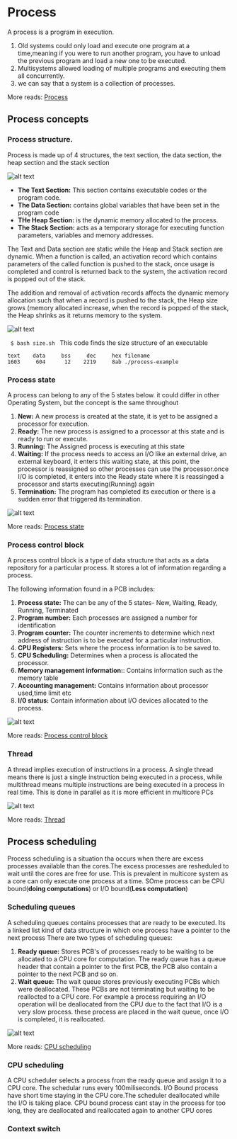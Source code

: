 # Process
A process is a program in execution.
1. Old systems could only load and execute one program at a time,meaning if you were to run another program, you have to unload the previous program and load a new one to be executed.
2. Multisystems allowed loading of multiple programs and executing them all concurrently.
3. we can say that a system is a collection of processes.

More reads: [Process](https://en.wikipedia.org/wiki/Process_(computing))

## Process concepts
### Process structure.
Process is made up of 4 structures, the text section, the data section, the heap section and the stack section

![alt text](https://github.com/backendpapa/Operating-system-concept/blob/main/Process/process.png?raw=true)

- **The Text Section:** This section contains executable codes or the program code.
- **The Data Section:** contains global variables that have been set in the program code
- **THe Heap Section:** is the dynamic memory allocated to the process.
- **The Stack Section:** acts as a temporary storage for executing function parameters, variables and memory addresses.

The Text and Data section are static while the Heap and Stack section are dynamic. When a function is called, an activation record which contains parameters of the called function is pushed to the stack, once usage is completed and control is returned back to the system, the activation record is popped out of the stack.

The addition and removal of activation records affects the dynamic memory allocation such that when a record is pushed to the stack, the Heap size grows (memory allocated increase, when the record is popped of the stack, the Heap shrinks as it returns memory to the system.

![alt text](https://github.com/backendpapa/Operating-system-concept/blob/main/Process/process-structure.png?raw=true)



<code> $ bash size.sh </code>
This code finds the size structure of an executable
```
text    data     bss     dec     hex filename
1603     604      12    2219     8ab ./process-example
```

### Process state
A process can belong to any of the 5 states below. it could differ in other Operating System, but the concept is the same throughout
1. **New:** A new process is created at the state, it is yet to be assigned a processor for execution.
2. **Ready:** The new process is assigned to a processor at this state and is ready to run or execute.
3. **Running:** The Assigned process is executing at this state
4. **Waiting:** If the process needs to access an I/O like an external drive, an external keyboard, it enters this waiting state, at this point, the processor is reassigned so other processes can use the processor.once I/O is completed, it enters into the Ready state where it is reassinged a processor and starts executing(Running) again
5. **Termination:** The program has completed its execution or there is a sudden error that triggered its termination.

![alt text](https://github.com/backendpapa/Operating-system-concept/blob/main/Process/process-state.png?raw=true)

More reads: [Process state](https://en.wikipedia.org/wiki/Process_state)

### Process control block
A process control block is a type of data structure that acts as a data repository for a particular process. It stores a lot of information regarding a process.

The following information found in a PCB includes:
1. **Process state:** The can be any of the 5 states- New, Waiting, Ready, Running, Terminated
2. **Program number:** Each processes are assigned a number for identification
3. **Program counter:** The counter increments to determine which next address of instruction is to be executed for a particular instruction.
4. **CPU Registers:** Sets where the process information is to be saved to.
5. **CPU Scheduling:** Determines when a process is allocated the processor.
6. **Memory management information:**: Contains information such as the memory table
7. **Accounting management:** Contains information about processor used,time limit etc
8. **I/0 status:** Contain information about I/O devices allocated to the process.

![alt text](https://github.com/backendpapa/Operating-system-concept/blob/main/Process/pcb.png?raw=true)

More reads: [Process control block](https://en.wikipedia.org/wiki/Process_control_block)

### Thread
A thread implies execution of instructions in a process. A single thread means there is just a single instruction being executed in a process, while multithread means multiple instructions are being executed in a process in real time. This is done in parallel as it is more efficient in multicore PCs


![alt text](https://github.com/backendpapa/Operating-system-concept/blob/main/Process/thread.png?raw=true)

More reads: [Thread](https://en.wikipedia.org/wiki/Thread_(computing))

## Process scheduling
Process scheduling is a situation tha occurs when there are excess processes available than the cores.The excess processes are resheduled to wait until the cores are free for use.
This is prevalent in multicore system as a core can only execute one process at a time. SOme process can be CPU bound(**doing computations**) or I/O bound(**Less computation**)

### Scheduling queues
A scheduling queues contains processes that are ready to be executed. Its a linked list kind of data structure in which one process have a pointer to the next process
There are two types of scheduling queues:
1. **Ready queue:** Stores PCB's of processes ready to be waiting to be allocated to a CPU core for computation. The ready queue has a queue header that contain a pointer to the first PCB, the PCB also contain a pointer to the next PCB and so on.
2. **Wait queue:** The wait queue stores previously executing PCBs which were deallocated. These PCBs are not terminating but waiting to be reallocted to a CPU core. For example a process requiring an I/O operation will be deallocated from the CPU due to the fact that I/O is a very slow process. these process are placed in the wait queue, once I/O is completed, it is reallocated.


![alt text](https://github.com/backendpapa/Operating-system-concept/blob/main/Process/queue.png?raw=true)

More reads: [CPU scheduling](https://en.wikipedia.org/wiki/Scheduling_(computing))


### CPU scheduling
A CPU scheduler selects a process from the ready queue and assign it to a CPU core. The schedular runs every 100miliseconds. 
I/O Bound process have short time staying in the CPU core.The scheduler deallocated while the I/O is taking place.
CPU bound process cant stay in the process for too long, they are deallocated and reallocated again to another CPU cores

### Context switch

